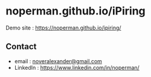 # noperman.github.io/iPiring

Demo site : https://noperman.github.io/ipiring/

## Contact
- email : noveralexander@gmail.com
- LinkedIn : https://www.linkedin.com/in/noperman/

